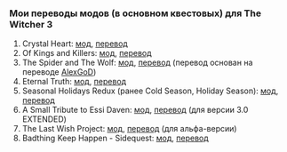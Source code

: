 ### Мои переводы модов (в основном квестовых) для The Witcher 3

1. Crystal Heart: [мод](https://www.nexusmods.com/witcher3/mods/9895), [перевод](https://github.com/SieeleLushen/w3-mod-translations-rus/blob/main/modCrystalHeart.zip)
2. Of Kings and Killers: [мод](https://www.nexusmods.com/witcher3/mods/9772), [перевод](https://github.com/SieeleLushen/w3-mod-translations-rus/blob/main/modOfKingsAndKillers.zip)
3. The Spider and The Wolf: [мод](https://www.nexusmods.com/witcher3/mods/9803), [перевод](https://github.com/SieeleLushen/w3-mod-translations-rus/blob/main/modTheSpiderAndTheWolf.zip) (перевод основан на переводе [AlexGoD](https://next.nexusmods.com/profile/darthalex2014))
4. Eternal Truth: [мод](https://www.nexusmods.com/witcher3/mods/9858), [перевод](https://github.com/SieeleLushen/w3-mod-translations-rus/blob/main/modEternalTruth.zip)
5. Seasonal Holidays Redux (ранее Cold Season, Holiday Season): [мод](https://drive.google.com/file/d/1U2KUHNygYSZdgYf3r1Ret0aHe2140rhJ/), [перевод](https://github.com/SieeleLushen/w3-mod-translations-rus/blob/main/modSeasonalHolidaysRedux.zip) 
6. A Small Tribute to Essi Daven: [мод](https://www.nexusmods.com/witcher3/mods/6723), [перевод](https://github.com/SieeleLushen/w3-mod-translations-rus/blob/main/modASmallTributetoEssiDaven.zip) (для версии 3.0 EXTENDED)
7. The Last Wish Project: [мод](https://www.thelastwishproject.com/), [перевод](https://github.com/SieeleLushen/w3-mod-translations-rus/blob/main/modtlwp.zip) (для альфа-версии)
8. Badthing Keep Happen - Sidequest: [мод](https://www.nexusmods.com/witcher3/mods/10676), [перевод](https://github.com/SieeleLushen/w3-mod-translations-rus/blob/main/modqhdlc.zip) 
